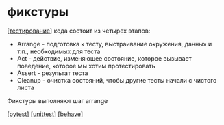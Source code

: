 # фикстуры

[[тестирование]] кода состоит из четырех этапов:

- Arrange - подготовка к тесту, выстраивание окружения, данных и т.п., необходимых для теста
- Act - действие, изменяющее состояние, которое вызывает поведение, которое мы хотим протестировать
- Assert - результат теста
- Cleanup - очистка состояний, чтобы другие тесты начали с чистого листа

Фикстуры выполняют шаг arrange

[[pytest]]
[[unittest]]
[[behave]]

[//begin]: # "Autogenerated link references for markdown compatibility"
[тестирование]: ../lists/тестирование "Основные принципы тестровния"
[pytest]: pytest "pytest"
[unittest]: unittest "unittest"
[behave]: behave "behave"
[//end]: # "Autogenerated link references"